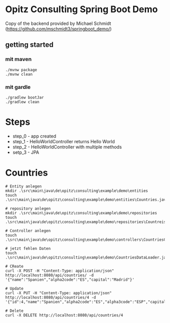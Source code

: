 # Opitz Consulting Spring Boot Demo

Copy of the backend provided by Michael Schmidt (https://github.com/mschmidt3/springboot_demo/)

## getting started

### mit maven

```
./mvnw package
./mvnw clean
```

### mit gardle

```
./gradlew bootJar
./gradlew clean
```

# Steps

- step_0 - app created
- step_1 - HelloWorldController returns Hello World
- step_2 - HelloWorldController with multiple methods
- setp_3 - JPA

# Countries

```
# Entity anlegen
mkdir .\src\main\java\de\opitz\consulting\example\demo\entities
touch .\src\main\java\de\opitz\consulting\example\demo\entities\Countries.java

# repository anlegen
mkdir .\src\main\java\de\opitz\consulting\example\demo\repositories
touch .\src\main\java\de\opitz\consulting\example\demo\repositories\CountreisRepository.java

# Controller anlegen
touch .\src\main\java\de\opitz\consulting\example\demo\controllers\CountriesController.java

# jetzt fehlen Daten
touch .\src\main\java\de\opitz\consulting\example\demo\CountriesDataLoader.java
```

```
# CReate
curl -X POST -H "Content-Type: application/json" http://localhost:8080/api/countries/ -d '{"name":"Spanien","alpha2code":"ES","capital":"Madrid"}'

# Update
curl -X PUT -H "Content-Type: application/json" http://localhost:8080/api/countries/4 -d '{"id":4,"name":"Spanien","alpha2code":"ES","alpha3code":"ESP","capital":"Madrid","region":null,"subregion":null,"population":null}'

# Delete
curl -X DELETE http://localhost:8080/api/countries/4
```
